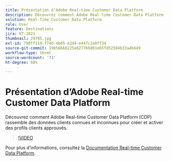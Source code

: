 ```yaml
---
title: Présentation d’Adobe Real-time Customer Data Platform
description: Découvrez comment Adobe Real-time Customer Data Platform (CDP) rassemble des données clients connues et inconnues pour créer et activer des profils clients approuvés.
solution: Real-Time Customer Data Platform
role: User
feature: Destinations
jira: KT-3821
thumbnail: 29705.jpg
exl-id: 790ff110-f74b-4b05-a2d4-e447c2a8ff34
source-git-commit: 19656b66225e827769d01e65fd52504b33a4b649
workflow-type: tm+mt
source-wordcount: '73'
ht-degree: 68%

---
```


# Présentation d’Adobe Real-time Customer Data Platform

Découvrez comment Adobe Real-time Customer Data Platform (CDP) rassemble des données clients connues et inconnues pour créer et activer des profils clients approuvés.

>[!VIDEO](https://video.tv.adobe.com/v/29705?quality=12&learn=on)

Pour plus d’informations, consultez la [Documentation Real-time Customer Data Platform](https://experienceleague.adobe.com/docs/experience-platform/rtcdp/overview.html?lang=fr).
